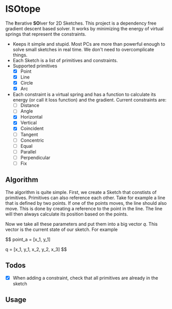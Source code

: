 # ISOtope

The **I**terative **SO**lver for 2D Sketches. This project is a dependency free gradient descent based solver. It works by minimizing the energy of virtual springs that represent the constraints.

- Keeps it simple and stupid. Most PCs are more than powerful enough to solve small sketches in real time. We don't need to overcomplicate things.
- Each Sketch is a list of primitives and constraints.
- Supported primitives
    - [x] Point
    - [x] Line
    - [x] Circle
    - [x] Arc
- Each constraint is a virtual spring and has a function to calculate its energy (or call it loss function) and the gradient. Current constraints are:
    - [ ] Distance
    - [ ] Angle
    - [x] Horizontal
    - [x] Vertical
    - [x] Coincident
    - [ ] Tangent
    - [ ] Concentric
    - [ ] Equal
    - [ ] Parallel
    - [ ] Perpendicular
    - [ ] Fix

## Algorithm

The algorithm is quite simple. First, we create a Sketch that constists of primitives. Primitives can also reference each other. Take for example a line that is defined by two points. If one of the points moves, the line should also move. This is done by creating a reference to the point in the line. The line will then always calculate its position based on the points.

Now we take all these parameters and put them into a big vector $q$. This vector is the current state of our sketch. For example

$$
point_a = [x_1, y_1]

q = [x_1, y_1, x_2, y_2, x_3]
$$

## Todos

- [x] When adding a constraint, check that all primitives are already in the sketch

## Usage
